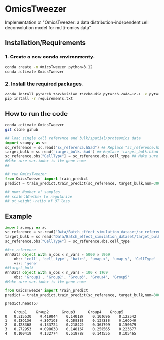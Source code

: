 # OmicsTweezer
Implementation of "OmicsTweezer: a data distribution-independent cell deconvolution model for multi-omics data"

## Installation/Requirements

### 1. Create a new conda environmenty.

```bash
conda create -n OmicsTweezer python=3.12
conda activate OmicsTweezer
```

### 2. Install the required packages.
```bash
conda install pytorch torchvision torchaudio pytorch-cuda=12.1 -c pytorch -c nvidia
pip install -r requirements.txt
```

## How to run the code
```bash
conda activate OmicsTweezer
git clone gihub
```
```python
## load single cell reference and bulk/spatial/proteomics data
import scanpy as sc
sc_reference = sc.read("sc_reference.h5ad") ## Replace "sc_reference.h5ad" with your file path
target_bulk = sc.read("target_bulk.h5ad") ## Replace "target_bulk.h5ad" with your file path
sc_reference.obs["CellType"] = sc_reference.obs.cell_type ## Make sure obs contains CellType
#Make sure var.index is the gene name
##
```



```python
## run OmicsTweezer
from OmicsTweezer import train_predict
predict = train_predict.train_predict(sc_reference, target_bulk,num=3000, scale=True, ot_weight=1)
```

```python
## num: Number of samples
## scale：Whether to regularize
## ot_weight：ratio of OT loss 
```


## Example
```python
import scanpy as sc
sc_reference = sc.read("Data/Batch_effect_simulation_dataset/sc_reference.h5ad")
target_bulk = sc.read("Data/Batch_effect_simulation_dataset/target_bulk.h5ad")
sc_reference.obs["CellType"] = sc_reference.obs.cell_type
```
```python
##sc_reference
AnnData object with n_obs × n_vars = 5000 × 1969
    obs: 'cell', 'cell_type', 'batch', 'umap_x', 'umap_y', 'CellType'
    var: 'gene'
##target_bulk
AnnData object with n_obs × n_vars = 100 × 1969
    obs: 'Group1', 'Group2', 'Group3', 'Group4', 'Group5'
#Make sure var.index is the gene name
```
```python
from OmicsTweezer import train_predict
predict = train_predict.train_predict(sc_reference, target_bulk,num=3000, scale=True, ot_weight=1)
```
```
predict.head(5)
```
```
    Group1	  Group2	  Group3	  Group4	Group5
0	0.215530	0.419044	0.140187	0.102696	0.122542
1	0.139136	0.307193	0.258386	0.125336	0.169949
2	0.128368	0.133724	0.218429	0.368799	0.150679
3	0.272953	0.098638	0.148167	0.256565	0.223677
4	0.100419	0.132774	0.518788	0.142555	0.105465

```
